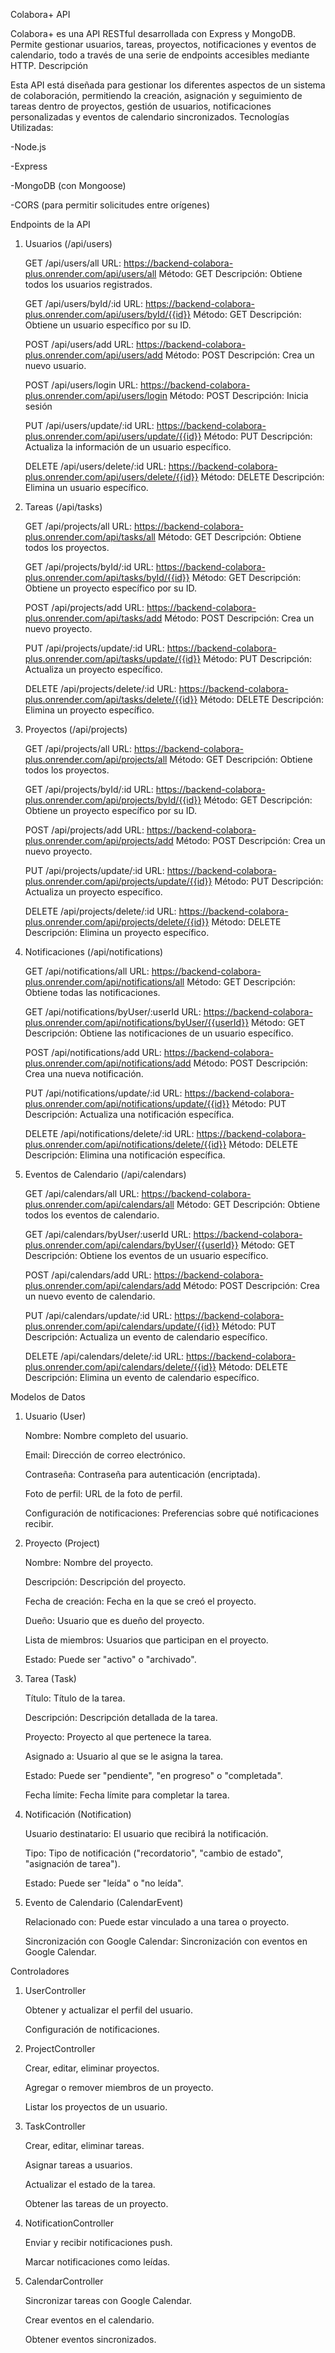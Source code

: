 Colabora+ API

Colabora+ es una API RESTful desarrollada con Express y MongoDB. Permite gestionar usuarios, tareas, proyectos, notificaciones y eventos de calendario, todo a través de una serie de endpoints accesibles mediante HTTP.
Descripción

Esta API está diseñada para gestionar los diferentes aspectos de un sistema de colaboración, permitiendo la creación, asignación y seguimiento de tareas dentro de proyectos, gestión de usuarios, notificaciones personalizadas y eventos de calendario sincronizados.
Tecnologías Utilizadas:

  -Node.js
  
  -Express
  
  -MongoDB (con Mongoose)
  
  -CORS (para permitir solicitudes entre orígenes)

Endpoints de la API
1. Usuarios (/api/users)

    GET /api/users/all
    URL: https://backend-colabora-plus.onrender.com/api/users/all
    Método: GET
    Descripción: Obtiene todos los usuarios registrados.

    GET /api/users/byId/:id
    URL: https://backend-colabora-plus.onrender.com/api/users/byId/{{id}}
    Método: GET
    Descripción: Obtiene un usuario específico por su ID.

    POST /api/users/add
    URL: https://backend-colabora-plus.onrender.com/api/users/add
    Método: POST
    Descripción: Crea un nuevo usuario.

    POST /api/users/login
    URL: https://backend-colabora-plus.onrender.com/api/users/login
    Método: POST
    Descripción: Inicia sesión

    PUT /api/users/update/:id
    URL: https://backend-colabora-plus.onrender.com/api/users/update/{{id}}
    Método: PUT
    Descripción: Actualiza la información de un usuario específico.

    DELETE /api/users/delete/:id
    URL: https://backend-colabora-plus.onrender.com/api/users/delete/{{id}}
    Método: DELETE
    Descripción: Elimina un usuario específico.

2. Tareas (/api/tasks)

    GET /api/projects/all
    URL: https://backend-colabora-plus.onrender.com/api/tasks/all
    Método: GET
    Descripción: Obtiene todos los proyectos.

    GET /api/projects/byId/:id
    URL: https://backend-colabora-plus.onrender.com/api/tasks/byId/{{id}}
    Método: GET
    Descripción: Obtiene un proyecto específico por su ID.

    POST /api/projects/add
    URL: https://backend-colabora-plus.onrender.com/api/tasks/add
    Método: POST
    Descripción: Crea un nuevo proyecto.

    PUT /api/projects/update/:id
    URL: https://backend-colabora-plus.onrender.com/api/tasks/update/{{id}}
    Método: PUT
    Descripción: Actualiza un proyecto específico.

    DELETE /api/projects/delete/:id
    URL: https://backend-colabora-plus.onrender.com/api/tasks/delete/{{id}}
    Método: DELETE
    Descripción: Elimina un proyecto específico.
   
3. Proyectos (/api/projects)

    GET /api/projects/all
    URL: https://backend-colabora-plus.onrender.com/api/projects/all
    Método: GET
    Descripción: Obtiene todos los proyectos.
    
    GET /api/projects/byId/:id
    URL: https://backend-colabora-plus.onrender.com/api/projects/byId/{{id}}
    Método: GET
    Descripción: Obtiene un proyecto específico por su ID.
    
    POST /api/projects/add
    URL: https://backend-colabora-plus.onrender.com/api/projects/add
    Método: POST
    Descripción: Crea un nuevo proyecto.
    
    PUT /api/projects/update/:id
    URL: https://backend-colabora-plus.onrender.com/api/projects/update/{{id}}
    Método: PUT
    Descripción: Actualiza un proyecto específico.
    
    DELETE /api/projects/delete/:id
    URL: https://backend-colabora-plus.onrender.com/api/projects/delete/{{id}}
    Método: DELETE
    Descripción: Elimina un proyecto específico.

4. Notificaciones (/api/notifications)

    GET /api/notifications/all
    URL: https://backend-colabora-plus.onrender.com/api/notifications/all
    Método: GET
    Descripción: Obtiene todas las notificaciones.
    
    GET /api/notifications/byUser/:userId
    URL: https://backend-colabora-plus.onrender.com/api/notifications/byUser/{{userId}}
    Método: GET
    Descripción: Obtiene las notificaciones de un usuario específico.
    
    POST /api/notifications/add
    URL: https://backend-colabora-plus.onrender.com/api/notifications/add
    Método: POST
    Descripción: Crea una nueva notificación.
    
    PUT /api/notifications/update/:id
    URL: https://backend-colabora-plus.onrender.com/api/notifications/update/{{id}}
    Método: PUT
    Descripción: Actualiza una notificación específica.
    
    DELETE /api/notifications/delete/:id
    URL: https://backend-colabora-plus.onrender.com/api/notifications/delete/{{id}}
    Método: DELETE
    Descripción: Elimina una notificación específica.

5. Eventos de Calendario (/api/calendars)

    GET /api/calendars/all
    URL: https://backend-colabora-plus.onrender.com/api/calendars/all
    Método: GET
    Descripción: Obtiene todos los eventos de calendario.
    
    GET /api/calendars/byUser/:userId
    URL: https://backend-colabora-plus.onrender.com/api/calendars/byUser/{{userId}}
    Método: GET
    Descripción: Obtiene los eventos de un usuario específico.
    
    POST /api/calendars/add
    URL: https://backend-colabora-plus.onrender.com/api/calendars/add
    Método: POST
    Descripción: Crea un nuevo evento de calendario.
    
    PUT /api/calendars/update/:id
    URL: https://backend-colabora-plus.onrender.com/api/calendars/update/{{id}}
    Método: PUT
    Descripción: Actualiza un evento de calendario específico.
    
    DELETE /api/calendars/delete/:id
    URL: https://backend-colabora-plus.onrender.com/api/calendars/delete/{{id}}
    Método: DELETE
    Descripción: Elimina un evento de calendario específico.

Modelos de Datos

1. Usuario (User)

    Nombre: Nombre completo del usuario.

    Email: Dirección de correo electrónico.

    Contraseña: Contraseña para autenticación (encriptada).

    Foto de perfil: URL de la foto de perfil.

    Configuración de notificaciones: Preferencias sobre qué notificaciones recibir.

2. Proyecto (Project)

    Nombre: Nombre del proyecto.

    Descripción: Descripción del proyecto.

    Fecha de creación: Fecha en la que se creó el proyecto.

    Dueño: Usuario que es dueño del proyecto.

    Lista de miembros: Usuarios que participan en el proyecto.

    Estado: Puede ser "activo" o "archivado".

3. Tarea (Task)

    Título: Título de la tarea.

    Descripción: Descripción detallada de la tarea.

    Proyecto: Proyecto al que pertenece la tarea.

    Asignado a: Usuario al que se le asigna la tarea.

    Estado: Puede ser "pendiente", "en progreso" o "completada".

    Fecha límite: Fecha límite para completar la tarea.

4. Notificación (Notification)

    Usuario destinatario: El usuario que recibirá la notificación.

    Tipo: Tipo de notificación ("recordatorio", "cambio de estado", "asignación de tarea").

    Estado: Puede ser "leída" o "no leída".

5. Evento de Calendario (CalendarEvent)

    Relacionado con: Puede estar vinculado a una tarea o proyecto.

    Sincronización con Google Calendar: Sincronización con eventos en Google Calendar.

Controladores

1. UserController

    Obtener y actualizar el perfil del usuario.

    Configuración de notificaciones.

2. ProjectController

    Crear, editar, eliminar proyectos.

    Agregar o remover miembros de un proyecto.

    Listar los proyectos de un usuario.

3. TaskController

    Crear, editar, eliminar tareas.

    Asignar tareas a usuarios.

    Actualizar el estado de la tarea.

    Obtener las tareas de un proyecto.

4. NotificationController

    Enviar y recibir notificaciones push.

    Marcar notificaciones como leídas.

5. CalendarController

    Sincronizar tareas con Google Calendar.

    Crear eventos en el calendario.

    Obtener eventos sincronizados.

